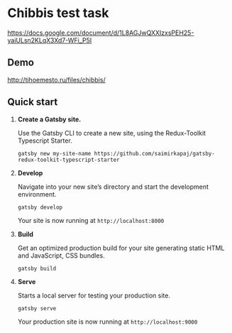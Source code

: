 # Chibbis test task

https://docs.google.com/document/d/1L8AGJwQXXIzxsPEH25-yaiULsn2KLqX3Xd7-WFi_P5I

## Demo

http://tihoemesto.ru/files/chibbis/

## Quick start

1.  **Create a Gatsby site.**

    Use the Gatsby CLI to create a new site, using the Redux-Toolkit Typescript Starter.

    ```shell
    gatsby new my-site-name https://github.com/saimirkapaj/gatsby-redux-toolkit-typescript-starter
    ```

2.  **Develop**

    Navigate into your new site’s directory and start the development environment.

    ```shell
    gatsby develop
    ```

    Your site is now running at `http://localhost:8000`

3.  **Build**

    Get an optimized production build for your site generating static HTML and JavaScript, CSS bundles.

    ```shell
    gatsby build
    ```

4.  **Serve**

    Starts a local server for testing your production site.

    ```shell
    gatsby serve
    ```

    Your production site is now running at `http://localhost:9000`
